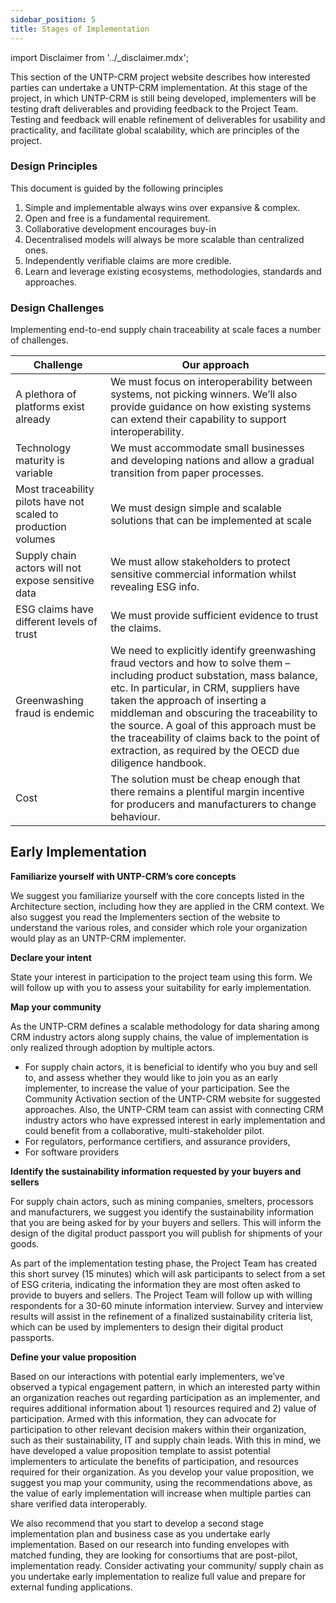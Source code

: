 ```yaml
---
sidebar_position: 5
title: Stages of Implementation
---
```


import Disclaimer from '../\_disclaimer.mdx';

<Disclaimer />

This section of the UNTP-CRM project website describes how interested parties can undertake a UNTP-CRM implementation. At this stage of the project, in which UNTP-CRM is still being developed, implementers will be testing draft deliverables and providing feedback to the Project Team. Testing and feedback will enable refinement of deliverables for usability and practicality, and facilitate global scalability, which are principles of the project. 

### Design Principles 

This document is guided by the following principles
1. Simple and implementable always wins over expansive & complex.
2. Open and free is a fundamental requirement.
3. Collaborative development encourages buy-in
4. Decentralised models will always be more scalable than centralized ones.
5. Independently verifiable claims are more credible.
6. Learn and leverage existing ecosystems, methodologies, standards and approaches.

### Design Challenges

Implementing end-to-end supply chain traceability at scale faces a number of challenges. 

Challenge | Our approach 
-- | --
A plethora of platforms exist already | We must focus on interoperability between systems, not picking winners. We’ll also provide guidance on how existing systems can extend their capability to support interoperability. 
Technology maturity is variable | We must accommodate small businesses and developing nations and allow a gradual transition from paper processes.
Most traceability pilots have not scaled to production volumes | We must design simple and scalable solutions that can be implemented at scale
Supply chain actors will not expose sensitive data | We must allow stakeholders to protect sensitive commercial information whilst revealing ESG info.
ESG claims have different levels of trust | We must provide sufficient evidence to trust the claims.
Greenwashing fraud is endemic | We need to explicitly identify greenwashing fraud vectors and how to solve them – including product substation, mass balance, etc. In particular, in CRM, suppliers have taken the approach of inserting a middleman and obscuring the traceability to the source. A goal of this approach must be the traceability of claims back to the point of extraction, as required by the OECD due diligence handbook.
Cost | The solution must be cheap enough that there remains a plentiful margin incentive for producers and manufacturers to change behaviour.

## Early Implementation

**Familiarize yourself with UNTP-CRM’s core concepts**

We suggest you familiarize yourself with the core concepts listed in the Architecture section, including how they are applied in the CRM context. We also suggest you read the Implementers section of the website to understand the various roles, and consider which role your organization would play as an UNTP-CRM implementer.

**Declare your intent**

State your interest in participation to the project team using this form.  We will follow up with you to assess your suitability for early implementation. 

**Map your community**

As the UNTP-CRM defines a scalable methodology for data sharing among CRM industry actors along supply chains, the value of implementation is only realized through adoption by multiple actors. 

* For supply chain actors, it is beneficial to identify who you buy and sell to, and assess whether they would like to join you as an early implementer, to increase the value of your participation. See the Community Activation section of the UNTP-CRM website for suggested approaches. Also, the UNTP-CRM team can assist with connecting CRM industry actors who have expressed interest in early implementation and could benefit from a collaborative, multi-stakeholder pilot.
* For regulators, performance certifiers, and assurance providers, 
* For software providers

**Identify the sustainability information requested by your buyers and sellers** 

For supply chain actors, such as mining companies, smelters, processors and manufacturers, we suggest you identify the sustainability information that you are being asked for by your buyers and sellers. This will inform the design of the digital product passport you will publish for shipments of your goods. 

As part of the implementation testing phase, the Project Team has created this short survey (15 minutes) which will ask participants to select from a set of ESG criteria, indicating the information they are most often asked to provide to buyers and sellers. The Project Team will follow up with willing respondents for a 30-60 minute information interview. Survey and interview results will assist in the refinement of a finalized sustainability criteria list, which can be used by implementers to design their digital product passports.

**Define your value proposition** 

Based on our interactions with potential early implementers, we’ve observed a typical engagement pattern, in which an interested party within an organization reaches out regarding participation as an implementer, and requires additional information about 1) resources required and 2) value of participation. Armed with this information, they can advocate for participation to other relevant decision makers within their organization, such as their sustainability, IT and supply chain leads. With this in mind, we have developed a value proposition template to assist potential implementers to articulate the benefits of participation, and resources required for their organization.  As  you develop your  value proposition, we suggest you map your community, using the recommendations above, as the value of early implementation will increase when multiple parties can share verified data interoperably. 

We also recommend that you start to develop a second stage implementation plan and business case as you undertake early implementation. Based on our research into funding envelopes with matched funding, they are looking for consortiums that are post-pilot, implementation ready. Consider activating your community/ supply chain as you undertake early implementation to realize full value and prepare for external funding applications. 

